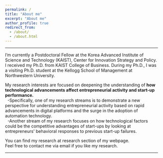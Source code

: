 ```yaml
---
permalink: /
title: "About me"
excerpt: "About me"
author_profile: true
redirect_from: 
  - /about/
  - /about.html
---
```


<style type="text/css">
#touch {
 background-color: #bbb;
 padding: .4em;
 -moz-border-radius: 5px;
 -webkit-border-radius: 5px;
 border-radius: 6px;
 color: #fff;
 font-size: 14px;
 text-decoration: none;
 border: none;
}
#touch:hover {
 border: none;
 background: orange;
 box-shadow: 0px 0px 1px #777;
}
</style>

<style type="text/css">
a:link {text-decoration: none; }
a:hover { text-decoration: underline; }
</style>

------

I’m currently a Postdoctoral Fellow at the Korea Advanced Institute of Science and Technology (KAIST), Center for Innovation Strategy and Policy. I received my Ph.D. from KAIST College of Business. During my Ph.D., I was a visiting Ph.D. student at the Kellogg School of Management at Northwestern University.

My research interests are focused on deepening the understanding of **how technological advancements affect entrepreneurial activity and start-up performance.**<br/>
&nbsp; -Specifically, one of my research streams is to demonstrate a new perspective for understanding entrepreneurial activity based on rapid advancements in digital platforms and the surge in the adoption of automation technology.<br/> 
&nbsp; -Another stream of my research focuses on how technological factors could be the competitive advantages of start-ups by looking at entrepreneurs' behavioral responses to previous start-up failures. 

You can find my research at [research](https://frintstones.github.io/publications/) section of my webpage.<br/>
Feel free to contact me via email if you like my research.

------
